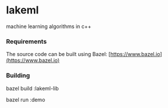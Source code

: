 lakeml
======

machine learning algorithms in c++

### Requirements

The source code can be built using Bazel: 
[https://www.bazel.io](https://www.bazel.io)

### Building

bazel build :lakeml-lib

bazel run :demo
